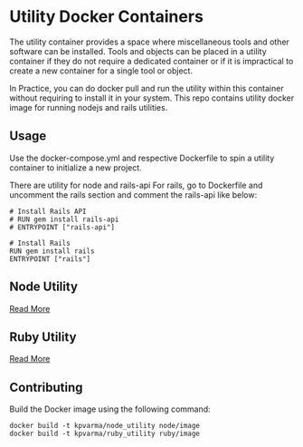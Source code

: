 # Utility Docker Containers

The utility container provides a space where miscellaneous tools and other software can be installed. Tools and objects can be placed in a utility container if they do not require a dedicated container or if it is impractical to create a new container for a single tool or object.

In Practice, you can do docker pull <utility-image> and run the utility within this container without requiring to install it in your system. This repo contains utility docker image for running nodejs and rails utilities.

## Usage

Use the docker-compose.yml and respective Dockerfile to spin a utility container to initialize a new project.

There are utility for node and rails-api
For rails, go to Dockerfile and uncomment the rails section and comment the rails-api like below:

```
# Install Rails API
# RUN gem install rails-api
# ENTRYPOINT ["rails-api"]

# Install Rails
RUN gem install rails
ENTRYPOINT ["rails"]
```

## Node Utility

[Read More](node/image/readme.md)

## Ruby Utility

[Read More](ruby/image/readme.md)

## Contributing

Build the Docker image using the following command:
```
docker build -t kpvarma/node_utility node/image
docker build -t kpvarma/ruby_utility ruby/image
```


